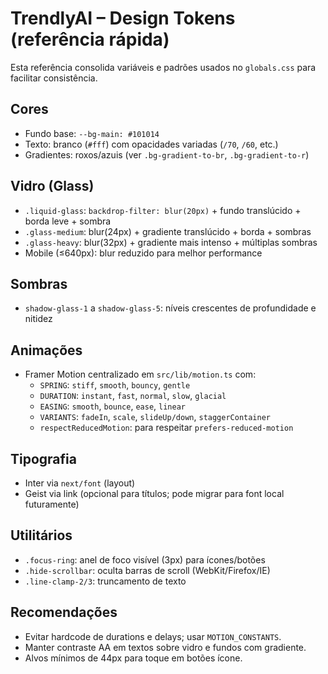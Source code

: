 # TrendlyAI – Design Tokens (referência rápida)

Esta referência consolida variáveis e padrões usados no `globals.css` para facilitar consistência.

## Cores
- Fundo base: `--bg-main: #101014`
- Texto: branco (`#fff`) com opacidades variadas (`/70`, `/60`, etc.)
- Gradientes: roxos/azuis (ver `.bg-gradient-to-br`, `.bg-gradient-to-r`)

## Vidro (Glass)
- `.liquid-glass`: `backdrop-filter: blur(20px)` + fundo translúcido + borda leve + sombra
- `.glass-medium`: blur(24px) + gradiente translúcido + borda + sombras
- `.glass-heavy`: blur(32px) + gradiente mais intenso + múltiplas sombras
- Mobile (≤640px): blur reduzido para melhor performance

## Sombras
- `shadow-glass-1` a `shadow-glass-5`: níveis crescentes de profundidade e nitidez

## Animações
- Framer Motion centralizado em `src/lib/motion.ts` com:
  - `SPRING`: `stiff`, `smooth`, `bouncy`, `gentle`
  - `DURATION`: `instant`, `fast`, `normal`, `slow`, `glacial`
  - `EASING`: `smooth`, `bounce`, `ease`, `linear`
  - `VARIANTS`: `fadeIn`, `scale`, `slideUp/down`, `staggerContainer`
  - `respectReducedMotion`: para respeitar `prefers-reduced-motion`

## Tipografia
- Inter via `next/font` (layout)
- Geist via link (opcional para títulos; pode migrar para font local futuramente)

## Utilitários
- `.focus-ring`: anel de foco visível (3px) para ícones/botões
- `.hide-scrollbar`: oculta barras de scroll (WebKit/Firefox/IE)
- `.line-clamp-2/3`: truncamento de texto

## Recomendações
- Evitar hardcode de durations e delays; usar `MOTION_CONSTANTS`.
- Manter contraste AA em textos sobre vidro e fundos com gradiente.
- Alvos mínimos de 44px para toque em botões ícone.

